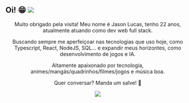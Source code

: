 ## Oi! 😁 ![](https://komarev.com/ghpvc/?username=JsonLucas)
<div align="center">
  <p>Muito obrigado pela visita! Meu nome é Jason Lucas, tenho 22 anos, atualmente atuando como dev web full stack.</p>
  <p>Buscando sempre me aperfeiçoar nas tecnologias que uso hoje, como Typescript, React, NodeJS, SQL... e expandir meus horizontes, como desenvolvimento de jogos e IA.</p>
  <p>Altamente apaixonado por tecnologia, animes/mangás/quadrinhos/filmes/jogos e música boa.</p>
  <p>Quer conversar? Manda um salve! 🤗</p>
  <div style='width:100px; height: 100px;'>
    <img src='https://c.tenor.com/FpaDM99g9BUAAAAM/courage-the-cowardly-dog-coding.gif' />
  </div>
</div>
